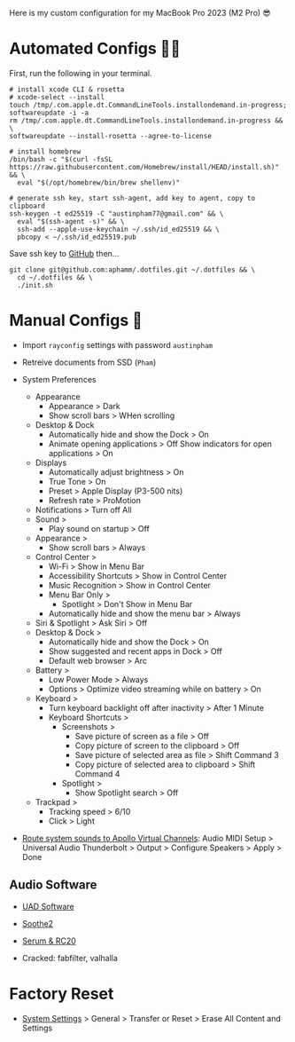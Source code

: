 Here is my custom configuration for my MacBook Pro 2023 (M2 Pro) 😎

# Automated Configs 👨‍💻

First, run the following in your terminal.

```shell
# install xcode CLI & rosetta
# xcode-select --install
touch /tmp/.com.apple.dt.CommandLineTools.installondemand.in-progress;
softwareupdate -i -a
rm /tmp/.com.apple.dt.CommandLineTools.installondemand.in-progress && \
softwareupdate --install-rosetta --agree-to-license

# install homebrew
/bin/bash -c "$(curl -fsSL https://raw.githubusercontent.com/Homebrew/install/HEAD/install.sh)" && \
  eval "$(/opt/homebrew/bin/brew shellenv)"

# generate ssh key, start ssh-agent, add key to agent, copy to clipboard
ssh-keygen -t ed25519 -C "austinpham77@gmail.com" && \
  eval "$(ssh-agent -s)" && \
  ssh-add --apple-use-keychain ~/.ssh/id_ed25519 && \
  pbcopy < ~/.ssh/id_ed25519.pub
```

Save ssh key to [GitHub](https://github.com/settings/keys) then...

```shell
git clone git@github.com:aphamm/.dotfiles.git ~/.dotfiles && \
  cd ~/.dotfiles && \
  ./init.sh
```

# Manual Configs 🤮

- Import `rayconfig` settings with password `austinpham`

- Retreive documents from SSD (`Pham`)

- System Preferences
  - Appearance
    - Appearance > Dark
    - Show scroll bars > WHen scrolling
  - Desktop & Dock
    - Automatically hide and show the Dock > On
    - Animate opening applications > Off
    Show indicators for open applications > On
  - Displays
    - Automatically adjust brightness > On
    - True Tone > On
    - Preset > Apple Display (P3-500 nits)
    - Refresh rate > ProMotion
  - Notifications > Turn off All
  - Sound >
    - Play sound on startup > Off
  - Appearance >
    - Show scroll bars > Always
  - Control Center >
    - Wi-Fi > Show in Menu Bar
    - Accessibility Shortcuts > Show in Control Center
    - Music Recognition > Show in Control Center
    - Menu Bar Only >
      - Spotlight > Don't Show in Menu Bar
    - Automatically hide and show the menu bar > Always
  - Siri & Spotlight > Ask Siri > Off
  - Desktop & Dock >
    - Automatically hide and show the Dock > On
    - Show suggested and recent apps in Dock > Off
    - Default web browser > Arc
  - Battery >
    - Low Power Mode > Always
    - Options > Optimize video streaming while on battery > On
  - Keyboard >
    - Turn keyboard backlight off after inactivity > After 1 Minute
    - Keyboard Shortcuts >
      - Screenshots >
        - Save picture of screen as a file > Off
        - Copy picture of screen to the clipboard > Off
        - Save picture of selected area as file > Shift Command 3
        - Copy picture of selected area to clipboard > Shift Command 4
      - Spotlight >
        - Show Spotlight search > Off
  - Trackpad >
    - Tracking speed > 6/10
    - Click > Light

- [Route system sounds to Apollo Virtual Channels](https://www.youtube.com/watch?v=9K3D7kNb5DI): Audio MIDI Setup > Universal Audio Thunderbolt > Output > Configure Speakers > Apply > Done

## Audio Software

- [UAD Software](https://help.uaudio.com/hc/en-us/articles/360057137692-Apple-Silicon-M1-M2-Compatibility-Info?_gl=1*1qpuawn*_ga*MTYzMjUzNzU0Ny4xNjgwMDI1NTUz*_ga_CPJ5176QFT*MTY4MDAyNTU2NC4xLjEuMTY4MDAyNTkwNy4wLjAuMA..)

- [Soothe2](https://oeksound.com/downloads/)

- [Serum & RC20](https://splice.com/plugins/your-plugins)

- Cracked: fabfilter, valhalla

# Factory Reset

- [System Settings](https://support.apple.com/en-us/102664) > General > Transfer or Reset > Erase All Content and Settings
